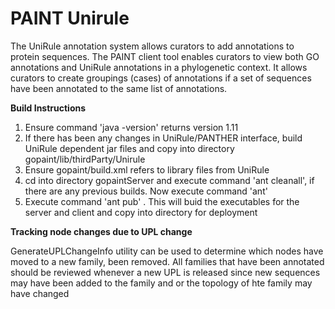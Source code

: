 #  PAINT Unirule


The UniRule annotation system allows curators to add annotations to protein sequences. The PAINT client tool enables curators to view both GO annotations and UniRule annotations in a phylogenetic context. It allows curators to create groupings (cases) of annotations if a set of sequences have been annotated to the same list of annotations. 


**Build Instructions**
1.  Ensure command 'java -version' returns version 1.11
2.  If there has been any changes in UniRule/PANTHER interface, build UniRule dependent jar files and copy into directory gopaint/lib/thirdParty/Unirule
3.  Ensure gopaint/build.xml refers to library files from UniRule
4.  cd into directory  gopaintServer and execute command 'ant cleanall', if there are any previous builds. Now execute command 'ant'  
5.  Execute command 'ant pub' .  This will buid the executables for the server and client and copy into directory for deployment



**Tracking node changes due to UPL change**

GenerateUPLChangeInfo utility can be used to determine which nodes have moved to a new family, been removed.  All families that have been annotated should be reviewed whenever a new UPL is released since new sequences may have been added to the family and or the topology of hte family may have changed     

